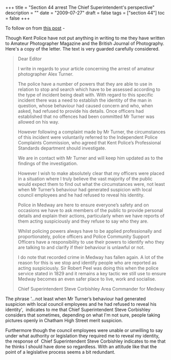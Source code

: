 +++
title = "Section 44 arrest  The Chief Superintendent's perspective"
description = ""
date = "2009-07-27"
draft = false
tags = ["section 44"]
toc = false
+++

To follow on from [this post](https://listed.to/@alxtrnr/58668/section-44-arrest-chatham-high-street) -

Though Kent Police have not put anything in writing to me they have written to Amateur Photographer Magazine and the British Journal of Photography.  Here's a copy of the letter. The text is very guarded carefully considered.

> Dear Editor
> 
> I write in regards to your article concerning the arrest of amateur photographer Alex Turner.
> 
> The police have a number of powers that they are able to use in relation to stop and search which have to be assessed according to the type of incident being dealt with. With regard to this specific incident there was a need to establish the identity of the man in question, whose behaviour had caused concern and who, when asked, had refused to provide his details. Once officers had established that no offences had been committed Mr Turner was allowed on his way.
> 
> However following a complaint made by Mr Turner, the circumstances of this incident were voluntarily referred to the Independent Police Complaints Commission, who agreed that Kent Police’s Professional Standards department should investigate.
> 
> We are in contact with Mr Turner and will keep him updated as to the findings of the investigation.
> 
> However I wish to make absolutely clear that my officers were placed in a situation where I truly believe the vast majority of the public would expect them to find out what the circumstances were, not least when Mr Turner’s behaviour had generated suspicion with local council employees and he had refused to reveal his identity.
> 
> Police in Medway are here to ensure everyone’s safety and on occasions we have to ask members of the public to provide personal details and explain their actions, particularly when we have reports of them acting suspiciously and they refuse to say who they are.
> 
> Whilst policing powers always have to be applied professionally and proportionately, police officers and Police Community Support Officers have a responsibility to use their powers to identify who they are talking to and clarify if their behaviour is unlawful or not.
> 
> I do note that recorded crime in Medway has fallen again. A lot of the reason for this is we stop and identify people who are reported as acting suspiciously. Sir Robert Peel was doing this when the police service stated in 1829 and it remains a key tactic we still use to ensure Medway becomes an even safer place to live, work and socialise.
> 
> Chief Superintendent Steve Corbishley
> Area Commander for Medway

The phrase '...not least when Mr Turner’s behaviour had generated suspicion with local council employees and he had refused to reveal his identity',  indicates to me that Chief Superintendent Steve Corbishley considers that sometimes, depending on what I'm not sure, people taking pictures openly in Chatham High Street merit suspicion.

Furthermore though the council employees were unable or unwilling to say under what authority or legislation they required me to reveal my identity, the response of  Chief Superintendent Steve Corbishley indicates to me that he thinks I should have done so regardless. With an attitude like that the point of a legislative process seems a bit redundant.